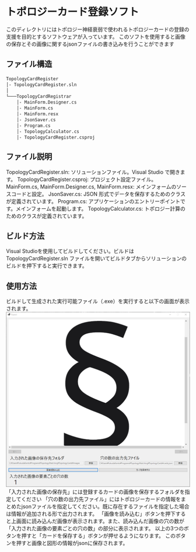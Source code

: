 # トポロジーカード登録ソフト
このディレクトリにはトポロジー神経衰弱で使われるトポロジーカードの登録の支援を目的とするソフトウェアが入っています。
このソフトを使用すると画像の保存とその画像に関するjsonファイルの書き込みを行うことができます

## ファイル構造
```
TopologyCardRegister
│- TopologyCardRegister.sln
│
└───TopologyCardRegistrar
    │- MainForm.Designer.cs
    │- MainForm.cs
    │- MainForm.resx
    │- JsonSaver.cs
    │- Program.cs
    │- TopologyCalculator.cs
    │- TopologyCardRegister.csproj
```

## ファイル説明
TopologyCardRegister.sln: ソリューションファイル。Visual Studio で開きます。
TopologyCardRegister.csproj: プロジェクト設定ファイル。
MainForm.cs, MainForm.Designer.cs, MainForm.resx: メインフォームのソースコードと設定。
JsonSaver.cs: JSON 形式でデータを保存するためのクラスが定義されています。
Program.cs: アプリケーションのエントリーポイントです。メインフォームを起動します。
TopologyCalculator.cs: トポロジー計算のためのクラスが定義されています。

## ビルド方法
Visual Studioを使用してビルドしてください。ビルドはTopologyCardRegister.sln ファイルを開いてビルドタブからソリューションのビルドを押下すると実行できます。

## 使用方法
ビルドして生成された実行可能ファイル（.exe）を実行すると以下の画面が表示されます。
![](images/description.png)
「入力された画像の保存先」には登録するカードの画像を保存するフォルダを指定してください
「穴の数の出力先ファイル」にはトポロジーカードの情報をまとめたjsonファイルを指定してください。既に存在するファイルを指定した場合は情報が追加される形で出力されます。
「画像を読み込む」ボタンを押下すると上画面に読み込んだ画像が表示されます。また、読み込んだ画像の穴の数が「入力された画像の要素ごとの穴の数」の部分に表示されます。
以上の3つのボタンを押すと「カードを保存する」ボタンが押せるようになります。
このボタンを押すと画像と図形の情報がjsonに保存されます。
